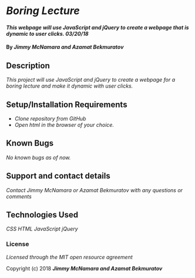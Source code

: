 # _Boring Lecture_

#### _This webpage will use JavaScript and jQuery to create a webpage that is dynamic to user clicks.  03/20/18_

#### By _**Jimmy McNamara and Azamat Bekmuratov**_

## Description

_This project will use JavaScript and jQuery to create a webpage for a boring lecture and make it dynamic with user clicks._

## Setup/Installation Requirements

* _Clone repository from GitHub_
* _Open html in the browser of your choice._

## Known Bugs

_No known bugs as of now._

## Support and contact details

_Contact Jimmy McNamara or Azamat Bekmuratov with any questions or comments_

## Technologies Used

_CSS_
_HTML_
_JavaScript_
_jQuery_

### License

*Licensed through the MIT open resource agreement*

Copyright (c) 2018 **_Jimmy McNamara and Azamat Bekmuratov_**
